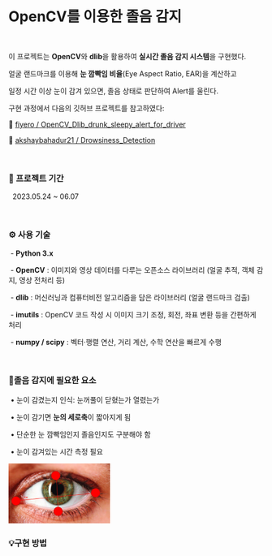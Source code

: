 # OpenCV를 이용한 졸음 감지

<br>

이 프로젝트는 **OpenCV**와 **dlib**을 활용하여 **실시간 졸음 감지 시스템**을 구현했다. <br>

얼굴 랜드마크를 이용해 **눈 깜빡임 비율**(Eye Aspect Ratio, EAR)을 계산하고 <br>

일정 시간 이상 눈이 감겨 있으면, 졸음 상태로 판단하여 Alert를 울린다. <br>

구현 과정에서 다음의 깃허브 프로젝트를 참고하였다: 

📌 [fiyero / OpenCV_Dlib_drunk_sleepy_alert_for_driver](https://github.com/fiyero/OpenCV_Dlib_drunk_sleepy_alert_for_driver)  

📌 [akshaybahadur21 / Drowsiness_Detection](https://github.com/akshaybahadur21/Drowsiness_Detection)  

<br>

### 📆 프로젝트 기간

&nbsp; 2023.05.24 ~ 06.07

<br>

### ⚙️ 사용 기술

&nbsp;- **Python 3.x**

&nbsp;- **OpenCV** : 이미지와 영상 데이터를 다루는 오픈소스 라이브러리 (얼굴 추적, 객체 감지, 영상 전처리 등) <br>

&nbsp;- **dlib** : 머신러닝과 컴퓨터비전 알고리즘을 담은 라이브러리 (얼굴 랜드마크 검출) <br>

&nbsp;- **imutils** : OpenCV 코드 작성 시 이미지 크기 조정, 회전, 좌표 변환 등을 간편하게 처리 <br>

&nbsp;- **numpy / scipy** : 벡터·행렬 연산, 거리 계산, 수학 연산을 빠르게 수행 <br>

<br>

### 🔋졸음 감지에 필요한 요소


&nbsp;• 눈이 감겼는지 인식: 눈꺼풀이 닫혔는가 열렸는가 <br>

&nbsp;• 눈이 감기면 **눈의 세로축**이 짧아지게 됨 <br>

&nbsp;• 단순한 눈 깜빡임인지 졸음인지도 구분해야 함 <br>

&nbsp;• 눈이 감겨있는 시간 측정 필요

<img src="images/eye.png" alt="Eye" width="200"/>

<br>

### 💡구현 방법